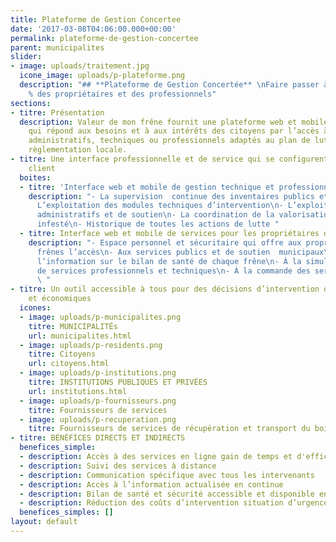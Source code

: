 ```yaml
---
title: Plateforme de Gestion Concertee
date: '2017-03-08T04:06:00.000+00:00'
permalink: plateforme-de-gestion-concertee
parent: municipalites
slider:
- image: uploads/traitement.jpg
  icone_image: uploads/p-plateforme.png
  description: "## **Plateforme de Gestion Concertée** \nFaire passer à l’action 100
    % des propriétaires et des professionnels"
sections:
- titre: Présentation
  description: Valeur de mon frêne fournit une plateforme web et mobile de communication
    qui répond aux besoins et à aux intérêts des citoyens par l’accès à des services
    administratifs, techniques ou professionnels adaptés au plan de lutte et à la
    règlementation locale.
- titre: Une interface professionnelle et de service qui se configurent selon le besoin
    client
  boites:
  - titre: 'Interface web et mobile de gestion technique et professionnelle pour:'
    description: "- La supervision  continue des inventaires publics et privés \n-
      L’exploitation des modules techniques d’intervention\n- L’exploitation des modules
      administratifs et de soutien\n- La coordination de la valorisation des bois
      infesté\n- Historique de toutes les actions de lutte "
  - titre: Interface web et mobile de services pour les propriétaires de frênes privés
    description: "- Espace personnel et sécuritaire qui offre aux propriétaires de
      frênes l’accès\n- Aux services publics et de soutien  municipaux\n- Suivi de
      l’information sur le bilan de santé de chaque frêne\n- À la simulation des coûts
      de services professionnels et techniques\n- À la commande des services en lignes
      \ "
- titre: Un outil accessible à tous pour des décisions d’intervention quantifiées
    et économiques
  icones:
  - image: uploads/p-municipalites.png
    titre: MUNICIPALITÉs
    url: municipalites.html
  - image: uploads/p-residents.png
    titre: Citoyens
    url: citoyens.html
  - image: uploads/p-institutions.png
    titre: INSTITUTIONS PUBLIQUES ET PRIVÉES
    url: institutions.html
  - image: uploads/p-fournisseurs.png
    titre: Fournisseurs de services
  - image: uploads/p-recuperation.png
    titre: Fournisseurs de services de récupération et transport du bois
- titre: BÉNÉFICES DIRECTS ET INDIRECTS
  benefices_simple:
  - description: Accès à des services en ligne gain de temps et d'efficacité
  - description: Suivi des services à distance
  - description: Communication spécifique avec tous les intervenants
  - description: Accès à l’information actualisée en continue
  - description: Bilan de santé et sécurité accessible et disponible en tout temps
  - description: Réduction des coûts d’intervention situation d’urgence
  benefices_simples: []
layout: default
---
```

